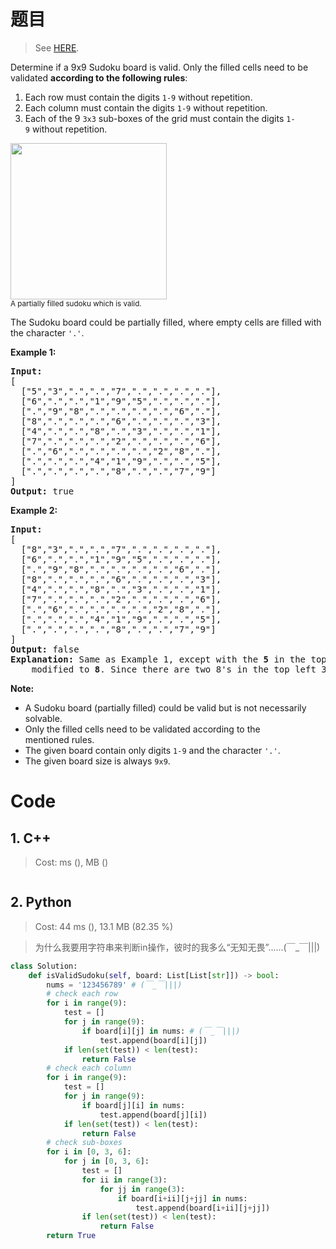 # 题目

> See [HERE](https://leetcode.com/problems/valid-sudoku/).

<div><p>Determine if a&nbsp;9x9 Sudoku board&nbsp;is valid.&nbsp;Only the filled cells need to be validated&nbsp;<strong>according to the following rules</strong>:</p>

<ol>
	<li>Each row&nbsp;must contain the&nbsp;digits&nbsp;<code>1-9</code> without repetition.</li>
	<li>Each column must contain the digits&nbsp;<code>1-9</code>&nbsp;without repetition.</li>
	<li>Each of the 9 <code>3x3</code> sub-boxes of the grid must contain the digits&nbsp;<code>1-9</code>&nbsp;without repetition.</li>
</ol>

<p><img src="https://upload.wikimedia.org/wikipedia/commons/thumb/f/ff/Sudoku-by-L2G-20050714.svg/250px-Sudoku-by-L2G-20050714.svg.png" style="height:250px; width:250px"><br>
<small>A partially filled sudoku which is valid.</small></p>

<p>The Sudoku board could be partially filled, where empty cells are filled with the character <code>'.'</code>.</p>

<p><strong>Example 1:</strong></p>

<pre><strong>Input:</strong>
[
  ["5","3",".",".","7",".",".",".","."],
  ["6",".",".","1","9","5",".",".","."],
  [".","9","8",".",".",".",".","6","."],
  ["8",".",".",".","6",".",".",".","3"],
  ["4",".",".","8",".","3",".",".","1"],
  ["7",".",".",".","2",".",".",".","6"],
  [".","6",".",".",".",".","2","8","."],
  [".",".",".","4","1","9",".",".","5"],
  [".",".",".",".","8",".",".","7","9"]
]
<strong>Output:</strong> true
</pre>

<p><strong>Example 2:</strong></p>

<pre><strong>Input:</strong>
[
&nbsp; ["8","3",".",".","7",".",".",".","."],
&nbsp; ["6",".",".","1","9","5",".",".","."],
&nbsp; [".","9","8",".",".",".",".","6","."],
&nbsp; ["8",".",".",".","6",".",".",".","3"],
&nbsp; ["4",".",".","8",".","3",".",".","1"],
&nbsp; ["7",".",".",".","2",".",".",".","6"],
&nbsp; [".","6",".",".",".",".","2","8","."],
&nbsp; [".",".",".","4","1","9",".",".","5"],
&nbsp; [".",".",".",".","8",".",".","7","9"]
]
<strong>Output:</strong> false
<strong>Explanation:</strong> Same as Example 1, except with the <strong>5</strong> in the top left corner being 
    modified to <strong>8</strong>. Since there are two 8's in the top left 3x3 sub-box, it is invalid.
</pre>

<p><strong>Note:</strong></p>

<ul>
	<li>A Sudoku board (partially filled) could be valid but is not necessarily solvable.</li>
	<li>Only the filled cells need to be validated according to the mentioned&nbsp;rules.</li>
	<li>The given board&nbsp;contain only digits <code>1-9</code> and the character <code>'.'</code>.</li>
	<li>The given board size is always <code>9x9</code>.</li>
</ul>
</div>

# Code

## 1. C++

> Cost: ms (), MB ()

```C++

```

## 2. Python

> Cost: 44 ms (), 13.1 MB (82.35 %)

> 为什么我要用字符串来判断in操作，彼时的我多么“无知无畏”......(￣_￣|||)

```python
class Solution:
    def isValidSudoku(self, board: List[List[str]]) -> bool:
        nums = '123456789' # (￣_￣|||)
        # check each row
        for i in range(9):
            test = []
            for j in range(9):
                if board[i][j] in nums: # (￣_￣|||)
                    test.append(board[i][j])
            if len(set(test)) < len(test):
                return False
        # check each column
        for i in range(9):
            test = []
            for j in range(9):
                if board[j][i] in nums:
                    test.append(board[j][i])
            if len(set(test)) < len(test):
                return False
        # check sub-boxes
        for i in [0, 3, 6]:
            for j in [0, 3, 6]:
                test = []
                for ii in range(3):
                    for jj in range(3):
                        if board[i+ii][j+jj] in nums:
                            test.append(board[i+ii][j+jj])
                if len(set(test)) < len(test):
                    return False
        return True
```
